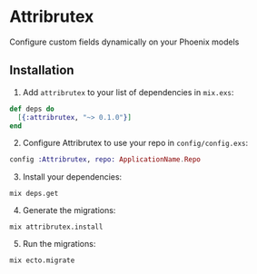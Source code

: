 # Attribrutex
Configure custom fields dynamically on your Phoenix models

## Installation

  1. Add `attribrutex` to your list of dependencies in `mix.exs`:

  ```elixir
  def deps do
    [{:attribrutex, "~> 0.1.0"}]
  end
  ```

  2. Configure Attribrutex to use your repo in `config/config.exs`:

  ```elixir
  config :Attribrutex, repo: ApplicationName.Repo
  ```

  3. Install your dependencies:

  ```mix deps.get```

  4. Generate the migrations:

  ```mix attribrutex.install```

  5. Run the migrations:

  ```mix ecto.migrate```

